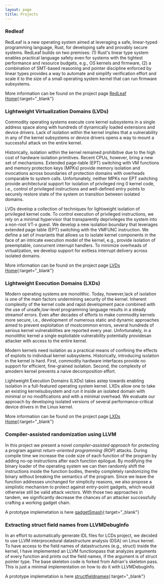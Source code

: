 ```yaml
---
layout: page
title: Projects
---
```


### Redleaf

RedLeaf is a new operating system aimed at leveraging a safe, linear-typed programming language, Rust, for developing safe and provably secure systems. RedLeaf builds on two premises: (1) Rust's linear type system enables practical language safety even for systems with the tightest performance and resource budgets, e.g., OS kernels and firmware, (2) a combination of SMT-based reasoning and pointer discipline enforced by linear types provides a way to automate and simplify verification effort and scale it to the size of a small operating system kernel that can run firmware subsystems.

More information can be found on the project page [RedLeaf Home](https://mars-research.github.io/redleaf){:target="_blank"}

### Lightweight Virtualization Domains (LVDs)

Commodity operating systems execute core kernel subsystems in a single address space along with hundreds of dynamically loaded extensions and device drivers. Lack of isolation within the kernel implies that a vulnerability in any of the kernel subsystems or device drivers opens a way to mount a successful attack on the entire kernel.

Historically, isolation within the kernel remained prohibitive due to the high cost of hardware isolation primitives. Recent CPUs, however, bring a new set of mechanisms. Extended page-table (EPT) switching with VM functions and memory protection keys (MPKs) provide memory isolation and invocations across boundaries of protection domains with overheads comparable to system calls. Unfortunately, neither MPKs nor EPT switching provide architectural support for isolation of privileged ring 0 kernel code, i.e., control of privileged instructions and well-defined entry points to securely restore state of the system on transition between isolated domains.

LVDs develop a collection of techniques for lightweight isolation of privileged kernel code. To control execution of privileged instructions, we rely on a minimal hypervisor that transparently deprivileges the system into a non-root VT-x guest. We develop a new isolation boundary that leverages extended page table (EPT) switching with the VMFUNC instruction. We define a set of invariants that allows us to isolate kernel components in the face of an intricate execution model of the kernel, e.g., provide isolation of preemptable, concurrent interrupt handlers. To minimize overheads of virtualization, we develop support for exitless interrupt delivery across isolated domains.

More information can be found on the project page [LVDs Home](https://mars-research.github.io/lvds/){:target="_blank"}

### Lightweight Execution Domains (LXDs)

Modern operating systems are monolithic. Today, however,lack of isolation is one of the main factors undermining security of the kernel. Inherent complexity of the kernel code and rapid development pace combined with the use of unsafe,low-level programming language results in a steady streamof errors. Even after decades of efforts to make commodity kernels more secure, i.e., development of numerous static and dynamic approaches aimed to prevent exploitation of mostcommon errors, several hundreds of serious kernel vulnerabilities are reported every year. Unfortunately, in a monolithic kernel a single exploitable vulnerability potentially providesan attacker with access to the entire kernel.

Modern kernels need isolation as a practical means of confining the effects of exploits to individual kernel subsystems. Historically, introducing isolation in the kernel is hard. First, commodity hardware interfaces provide no support for efficient, fine-grained isolation. Second, the complexity of amodern kernel prevents a naive decomposition effort.

Lightweight Execution Domains (LXDs) takes astep towards enabling isolation in a full-featured operating system kernel. LXDs allow one to take an existing kernelsubsystem and run it inside an isolated domain with minimal or no modifications and with a minimal overhead. We evaluate our approach by developing isolated versions of several performance-critical device drivers in the Linux kernel.

More information can be found on the project page [LXDs Home](https://mars-research.github.io/lxds/){:target="_blank"}


### Compiler-assisted randomization using LLVM
In this project we present a novel *compiler-assisted approach* for protecting a program against *return-oriented programming (ROP)* attacks. During compile time we increase the code size of each function of the program by adding no-op instructions after each function epilogue. By modifying the binary loader of the operating system we can then randomly shift the instructions inside the function bodies, thereby completely randomizing the binary without breaking the semantics of the program. Since we leave the function addresses unchanged for simplicity reasons, we also propose a simplistic mechanism to protect against entry-point gadgets, which would otherwise still be valid attack vectors. With those two approaches in tandem, we significantly decrease the chances of an attacker successfully crafting a working gadget chain.

A prototype implemetation is here [gadgetSmash](https://github.com/arkivm/gadgetsmash){:target="_blank"}


### Extracting struct field names from LLVMDebugInfo
In an effort to automatically generate IDL files for LCDs project, we decided to use LLVM interprocedural datastructure analysis (DSA) on Linux kernel. To have access to the field names of datastructures (e.g., struct) inside the kernel, I have implemented an LLVM functionpass that analyzes arguments of every function and prints out the field names, if the argument is of struct pointer type. The base skeleton code is forked from Adrian's skeleton pass. This is just a minimal implementation on how to do it with LLVMDebugInfo.

A prototype implemetation is here [structfieldnames](https://gitlab.flux.utah.edu/deker/llvm_pass_structfields/tree/release_39){:target="_blank"}
